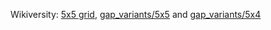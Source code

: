 Wikiversity:
[5x5 grid](https://en.wikiversity.org/wiki/Studies_of_Euler_diagrams/5x5_grid),
[gap_variants/5x5](https://en.wikiversity.org/wiki/Studies_of_Euler_diagrams/gap_variants/5x5)
and
[gap_variants/5x4](https://en.wikiversity.org/wiki/Studies_of_Euler_diagrams/gap_variants/5x4)
